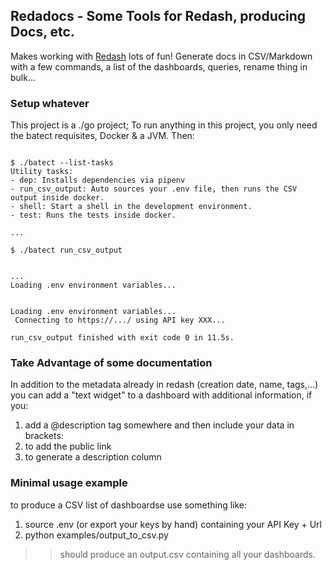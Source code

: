 ## Redadocs - Some Tools for Redash, producing Docs, etc.

Makes working with [Redash](https://redash.io/) lots of fun! Generate
docs in CSV/Markdown with a few commands, a list of the dashboards,
queries, rename thing in bulk...

### Setup whatever
This project is a ./go project; To run anything in this project,
you only need the batect requisites, Docker & a JVM. Then: 

```shell

$ ./batect --list-tasks
Utility tasks:
- dep: Installs dependencies via pipenv
- run_csv_output: Auto sources your .env file, then runs the CSV output inside docker.
- shell: Start a shell in the development environment.
- test: Runs the tests inside docker.

...

$ ./batect run_csv_output


...
Loading .env environment variables...


Loading .env environment variables...
 Connecting to https://.../ using API key XXX...

run_csv_output finished with exit code 0 in 11.5s.

```

### Take Advantage of some documentation

In addition to the metadata already in redash (creation date, name, tags,...)
you can add a "text widget" to a dashboard with additional information,
if you:

1.  add a @description tag somewhere and then include your data in brackets:
2.  <publicLink> to add the public link </publicLink>
3.  <description> to generate a description column </description>

### Minimal usage example 
to produce a CSV list of dashboardse use something like:

1. source .env (or export your keys by hand) containing your API Key + Url
2. python examples/output_to_csv.py

>> should produce an output.csv containing all your dashboards.
